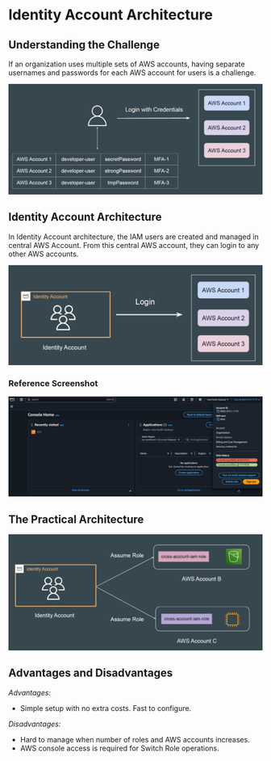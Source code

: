 # Identity Account Architecture

## Understanding the Challenge

If an organization uses multiple sets of AWS accounts, having separate
usernames and passwords for each AWS account for users is a challenge.

![My Image](images/image1.png)

## Identity Account Architecture

In Identity Account architecture, the IAM users are created and managed in
central AWS Account.
From this central AWS account, they can login to any other AWS accounts.

![My Image](images/image2.png)

### Reference Screenshot


![My Image](images/image3.png)


## The Practical Architecture

![My Image](images/image4.png)

## Advantages and Disadvantages

*Advantages:*
- Simple setup with no extra costs. Fast to configure.

*Disadvantages:*
- Hard to manage when number of roles and AWS accounts increases.
- AWS console access is required for Switch Role operations.